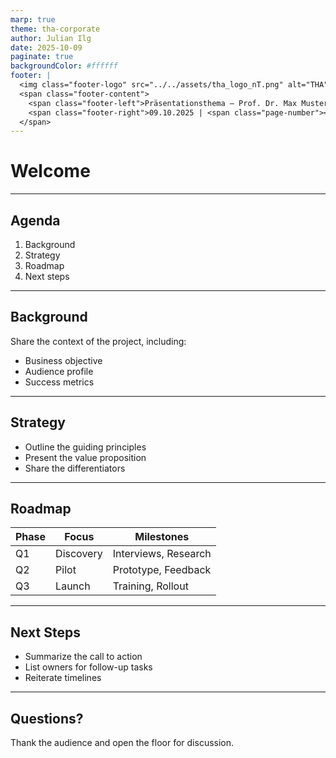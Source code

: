 ```yaml
---
marp: true
theme: tha-corporate
author: Julian Ilg
date: 2025-10-09
paginate: true
backgroundColor: #ffffff
footer: |
  <img class="footer-logo" src="../../assets/tha_logo_nT.png" alt="THA" />
  <span class="footer-content">
    <span class="footer-left">Präsentationsthema – Prof. Dr. Max Mustermann – © Copyright bei Bedarf</span>
    <span class="footer-right">09.10.2025 | <span class="page-number"></span></span>
  </span>
---
```


<!-- Use this slide as the deck entry point. -->
<!-- To reuse the title slide, copy the content from ../partials/title.md -->

# Welcome


---

## Agenda

1. Background
2. Strategy
3. Roadmap
4. Next steps

---

## Background

Share the context of the project, including:

- Business objective
- Audience profile
- Success metrics

---

## Strategy

- Outline the guiding principles
- Present the value proposition
- Share the differentiators

---

## Roadmap

| Phase | Focus | Milestones |
|-------|-------|------------|
| Q1    | Discovery | Interviews, Research |
| Q2    | Pilot | Prototype, Feedback |
| Q3    | Launch | Training, Rollout |

---

## Next Steps

- Summarize the call to action
- List owners for follow-up tasks
- Reiterate timelines

---

## Questions?

Thank the audience and open the floor for discussion.
